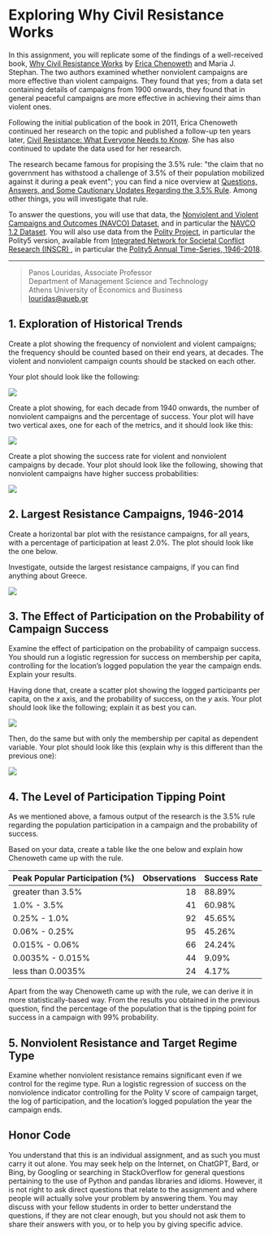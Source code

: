 # Exploring Why Civil Resistance Works

In this assignment, you will replicate some of the findings of a well-received book, [Why Civil Resistance Works](https://www.ericachenoweth.com/research/wcrw) by [Erica Chenoweth](https://www.ericachenoweth.com/) and Maria J. Stephan. The two authors examined whether nonviolent campaigns are more effective than violent campaigns. They found that yes; from a data set containing details of campaigns from 1900 onwards, they found that in general peaceful campaigns are more effective in achieving their aims than violent ones.

Following the initial publication of the book in 2011, Erica Chenoweth continued her research on the topic and published a follow-up ten years later, [Civil Resistance: What Everyone Needs to Know](https://www.ericachenoweth.com/research/civil-resistance-what-everyone-needs-to-know). She has also continued to update the data used for her research.

The research became famous for propising the 3.5% rule: "the claim that no government has withstood a challenge of 3.5% of their population mobilized against it during a peak event"; you can find a nice overview at [Questions, Answers, and Some Cautionary
Updates Regarding the 3.5% Rule](https://carrcenter.hks.harvard.edu/files/cchr/files/CCDP_005.pdf). Among other things, you will investigate that rule.

To answer the questions, you will use that data, the [Nonviolent and Violent Campaigns and Outcomes (NAVCO) Dataset](https://dataverse.harvard.edu/dataverse/navco), and in particular the [NAVCO 1.2 Dataset](https://dataverse.harvard.edu/dataset.xhtml?persistentId=doi:10.7910/DVN/0UZOTX). You will also use data from the [Polity Project](https://www.systemicpeace.org/polityproject.html), in particular the Polity5 version, available from [Integrated Network for Societal Conflict Research (INSCR) ](https://www.systemicpeace.org/inscrdata.html), in particular the [Polity5 Annual Time-Series, 1946-2018](http://www.systemicpeace.org/inscr/p5v2018.xls).

---

> Panos Louridas, Associate Professor <br />
> Department of Management Science and Technology <br />
> Athens University of Economics and Business <br />
> louridas@aueb.gr

## 1. Exploration of Historical Trends

Create a plot showing the frequency of nonviolent and violent campaigns; the frequency should be counted based on their end years, at decades. The violent and nonviolent campaign counts should be stacked on each other.

Your plot should look like the following:

<img src="media/fig_1.svg"/>

Create a plot showing, for each decade from 1940 onwards, the number of nonviolent campaigns and the percentage of success. Your plot will have two vertical axes, one for each of the metrics, and it should look like this:

<img src="media/fig_2.svg"/>

Create a plot showing the success rate for violent and nonviolent campaigns by decade. Your plot should look like the following, showing that nonviolent campaigns have higher success probabilities:

<img src="media/fig_3.svg" />

## 2. Largest Resistance Campaigns, 1946-2014

Create a horizontal bar plot with the resistance campaigns, for all years, with a percentage of participation at least 2.0%. The plot should look like the one below.

Investigate, outside the largest resistance campaigns, if you can find anything about Greece.

<img src='media/participation_2pct.svg'>

## 3. The Effect of Participation on the Probability of Campaign Success

Examine the effect of participation on the probability of campaign success. You should run a logistic regression for success on membership per capita, controlling for the location’s logged population the year the campaign ends. Explain your results.

Having done that, create a scatter plot showing the logged participants per capita, on the $x$ axis, and the probability of success, on the $y$ axis. Your plot should look like the following; explain it as best you can.

<img src="media/fig_4.svg" />

Then, do the same but with only the membership per capital as dependent variable. Your plot should look like this (explain why is this different than the previous one):

<img src="media/fig_5.svg" />

## 4. The Level of Participation Tipping Point

As we mentioned above, a famous output of the research is the 3.5% rule regarding the population participation in a campaign and the probability of success.

Based on your data, create a table like the one below and explain how Chenoweth came up with the rule.

<table>
<thead>
<tr><th>Peak Popular Participation (%)  </th><th style="text-align: right;">  Observations</th><th>Success Rate  </th></tr>
</thead>
<tbody>
<tr><td>greater than 3.5%               </td><td style="text-align: right;">            18</td><td>88.89%        </td></tr>
<tr><td>1.0% - 3.5%                     </td><td style="text-align: right;">            41</td><td>60.98%        </td></tr>
<tr><td>0.25% - 1.0%                    </td><td style="text-align: right;">            92</td><td>45.65%        </td></tr>
<tr><td>0.06% - 0.25%                   </td><td style="text-align: right;">            95</td><td>45.26%        </td></tr>
<tr><td>0.015% - 0.06%                  </td><td style="text-align: right;">            66</td><td>24.24%        </td></tr>
<tr><td>0.0035% - 0.015%                </td><td style="text-align: right;">            44</td><td>9.09%         </td></tr>
<tr><td>less than 0.0035%               </td><td style="text-align: right;">            24</td><td>4.17%         </td></tr>
</tbody>
</table>

Apart from the way Chenoweth came up with the rule, we can derive it in more statistically-based way.  From the results you obtained in the previous question, find the percentage of the population that is the tipping point for success in a campaign with 99% probability.

## 5. Nonviolent Resistance and Target Regime Type

Examine whether nonviolent resistance remains significant even if we control for the regime type. Run a logistic   regression of success on the nonviolence indicator controlling for the Polity V score of campaign target, the log of participation, and the location’s logged population the year the campaign ends.


## Honor Code

You understand that this is an individual assignment, and as such you must carry it out alone. You may seek help on the Internet, on ChatGPT, Bard, or Bing, by Googling or searching in StackOverflow for general questions pertaining to the use of Python and pandas libraries and idioms. However, it is not right to ask direct questions that relate to the assignment and where people will actually solve your problem by answering them. You may discuss with your fellow students in order to better understand the questions, if they are not clear enough, but you should not ask them to share their answers with you, or to help you by giving specific advice.
